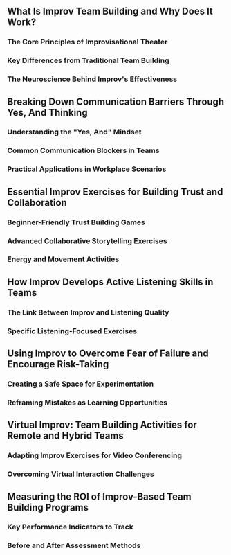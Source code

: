 <!-- Why Traditional Team Building Falls Short and How Improv Changes Everything -->

## What Is Improv Team Building and Why Does It Work?
### The Core Principles of Improvisational Theater
### Key Differences from Traditional Team Building
### The Neuroscience Behind Improv's Effectiveness

## Breaking Down Communication Barriers Through Yes, And Thinking
### Understanding the "Yes, And" Mindset
### Common Communication Blockers in Teams
### Practical Applications in Workplace Scenarios

## Essential Improv Exercises for Building Trust and Collaboration
### Beginner-Friendly Trust Building Games
### Advanced Collaborative Storytelling Exercises
### Energy and Movement Activities

## How Improv Develops Active Listening Skills in Teams
### The Link Between Improv and Listening Quality
### Specific Listening-Focused Exercises

## Using Improv to Overcome Fear of Failure and Encourage Risk-Taking
### Creating a Safe Space for Experimentation
### Reframing Mistakes as Learning Opportunities

## Virtual Improv: Team Building Activities for Remote and Hybrid Teams
### Adapting Improv Exercises for Video Conferencing
### Overcoming Virtual Interaction Challenges

## Measuring the ROI of Improv-Based Team Building Programs
### Key Performance Indicators to Track
### Before and After Assessment Methods

<!-- Implementing Your Improv Team Building Program: Next Steps and Best Practices -->
